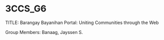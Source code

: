 # 3CCS_G6

 TITLE: Barangay Bayanihan Portal: Uniting Communities through the Web


 Group Members: Banaag, Jayssen S.
